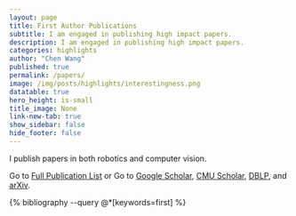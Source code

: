 ```yaml
---
layout: page
title: First Author Publications
subtitle: I am engaged in publishing high impact papers.
description: I am engaged in publishing high impact papers.
categories: highlights
author: "Chen Wang"
published: true
permalink: /papers/
image: /img/posts/highlights/interestingness.png
datatable: true
hero_height: is-small
title_image: None
link-new-tab: true
show_sidebar: false
hide_footer: false
---
```


I publish papers in both robotics and computer vision.

Go to [Full Publication List](/publications) or Go to [Google Scholar](https://scholar.google.com/citations?user=vZfmKl4AAAAJ&hl=en), [CMU Scholar](https://scholars.cmu.edu/8810-chen-wang), [DBLP](https://dblp.org/pid/82/4206-33.html), and [arXiv](https://arxiv.org/a/wang_c_7.html).

<style>
.csl-block {s
    font-size: 16px;
}
.csl-title, .csl-author, .csl-event, .csl-editor, .csl-venue {
    display: block;
    position: relative;
    font-size: 16px;
}

.csl-title b {
    font-weight: 600;
}

.csl-content {
    display: inline-block;
    vertical-align: top;
    padding-left: 20px;
}

.bibliography {
   list-style-type: none;
}
</style><style>
.csl-block {
    font-size: 16px;
}
.csl-title, .csl-author, .csl-event, .csl-editor, .csl-venue {
    display: block;
    position: relative;
    font-size: 16px;
}

.csl-title b {
    font-weight: 600;
}

.csl-content {
    display: inline-block;
    vertical-align: top;
    padding-left: 20px;
}

.bibliography {
   list-style-type: none;
}
</style>

{% bibliography --query @*[keywords=first] %}
